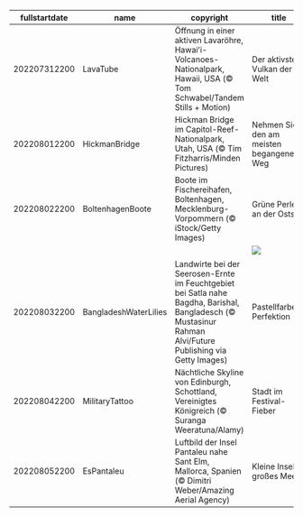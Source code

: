 |fullstartdate|name|copyright|title|image|
|--|--|--|--|--|
202207312200|LavaTube|Öffnung in einer aktiven Lavaröhre, Hawaiʻi-Volcanoes-Nationalpark, Hawaii, USA (© Tom Schwabel/Tandem Stills + Motion)|Der aktivste Vulkan der Welt|![](/de-DE/2022/08/202207312200LavaTube.jpg)|
202208012200|HickmanBridge|Hickman Bridge im Capitol-Reef-Nationalpark, Utah, USA (© Tim Fitzharris/Minden Pictures)|Nehmen Sie den am meisten begangenen Weg|![](/de-DE/2022/08/202208012200HickmanBridge.jpg)|
202208022200|BoltenhagenBoote|Boote im Fischereihafen, Boltenhagen, Mecklenburg-Vorpommern (© iStock/Getty Images)|Grüne Perle an der Ostsee|![](/de-DE/2022/08/202208022200BoltenhagenBoote.jpg)|
||||![](/de-DE/2022/08/.jpg)|
202208032200|BangladeshWaterLilies|Landwirte bei der Seerosen-Ernte im Feuchtgebiet bei Satla nahe Bagdha, Barishal, Bangladesch (© Mustasinur Rahman Alvi/Future Publishing via Getty Images)|Pastellfarbene Perfektion|![](/de-DE/2022/08/202208032200BangladeshWaterLilies.jpg)|
202208042200|MilitaryTattoo|Nächtliche Skyline von Edinburgh, Schottland, Vereinigtes Königreich (© Suranga Weeratuna/Alamy)|Stadt im Festival-Fieber|![](/de-DE/2022/08/202208042200MilitaryTattoo.jpg)|
202208052200|EsPantaleu|Luftbild der Insel Pantaleu nahe Sant Elm, Mallorca, Spanien (© Dimitri Weber/Amazing Aerial Agency)|Kleine Insel, großes Meer|![](/de-DE/2022/08/202208052200EsPantaleu.jpg)|
